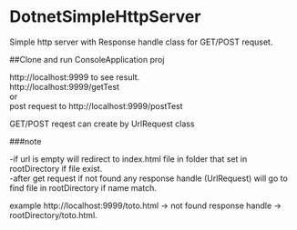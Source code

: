 # DotnetSimpleHttpServer
Simple http server with Response handle class for GET/POST requset.

##Clone and run ConsoleApplication proj

http://localhost:9999 to see result.<br>http://localhost:9999/getTest<br />
or <br />
post request to http://localhost:9999/postTest

GET/POST reqest can create by UrlRequest class

###note 

-if url is empty will redirect to index.html file in folder that set in rootDirectory if file exist.<br />
-after get request if not found any response handle (UrlRequest) will go to find file in rootDirectory if name match.
    
example http://localhost:9999/toto.html -> not found response handle -> rootDirectory/toto.html.
